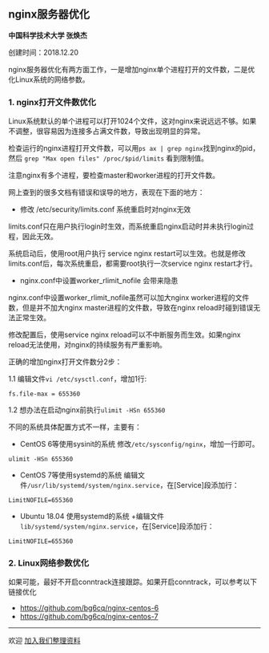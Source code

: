 ## nginx服务器优化

**中国科学技术大学 张焕杰**

创建时间：2018.12.20

nginx服务器优化有两方面工作，一是增加nginx单个进程打开的文件数，二是优化Linux系统的网络参数。


### 1. nginx打开文件数优化

Linux系统默认的单个进程可以打开1024个文件，这对nginx来说远远不够。如果不调整，很容易因为连接多占满文件数，导致出现明显的异常。

检查运行的nginx进程打开文件数，可以用`ps ax | grep nginx`找到nginx的pid，然后 `grep "Max open files" /proc/$pid/limits` 看到限制值。

注意nginx有多个进程，要检查master和worker进程的打开文件数。

网上查到的很多文档有错误和误导的地方，表现在下面的地方：

* 修改 /etc/security/limits.conf 系统重启时对nginx无效

limits.conf只在用户执行login时生效，而系统重启nginx启动时并未执行login过程，因此无效。

系统启动后，使用root用户执行 service nginx restart可以生效。也就是修改limits.conf后，每次系统重启，都需要root执行一次service nginx restart才行。

* nginx.conf中设置worker_rlimit_nofile 会带来隐患

nginx.conf中设置worker_rlimit_nofile虽然可以加大nginx worker进程的文件数，但是并不加大nginx master进程的文件数，导致在nginx reload时碰到错误无法正常生效。

修改配置后，使用service nginx reload可以不中断服务而生效。如果nginx reload无法使用，对nginx的持续服务有严重影响。

正确的增加nginx打开文件数分2步：

1.1 编辑文件`vi /etc/sysctl.conf`，增加1行:
```
fs.file-max = 655360
```

1.2 想办法在启动nginx前执行`ulimit -HSn 655360`

不同的系统具体配置方式不一样，主要有：

* CentOS 6等使用sysinit的系统
修改`/etc/sysconfig/nginx`，增加一行即可。
```
ulimit -HSn 655360
```

* CentOS 7等使用systemd的系统
编辑文件`/usr/lib/systemd/system/nginx.service`，在[Service]段添加行：
```
LimitNOFILE=655360
```

* Ubuntu 18.04 使用systemd的系统
+编辑文件`lib/systemd/system/nginx.service`，在[Service]段添加行：
```
LimitNOFILE=655360
```

### 2. Linux网络参数优化

如果可能，最好不开启conntrack连接跟踪。如果开启conntrack，可以参考以下链接优化

* https://github.com/bg6cq/nginx-centos-6
* https://github.com/bg6cq/nginx-centos-7


***
欢迎 [加入我们整理资料](https://github.com/bg6cq/ITTS)
